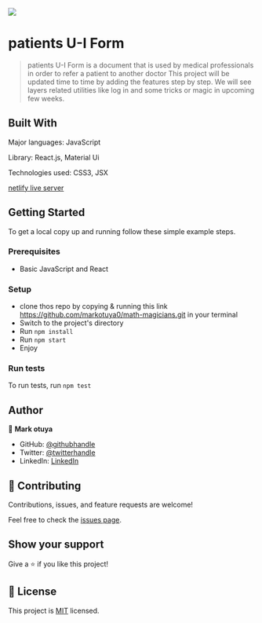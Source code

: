 ![](https://img.shields.io/badge/Microverse-blueviolet)

# patients U-I Form

>  patients U-I Form is a document that is used by medical professionals in order to refer a patient to another doctor  This project will be updated time to time by adding the features step by step. We will see layers related utilities like log in and some tricks or magic in upcoming few weeks.



## Built With
Major languages: JavaScript

Library: React.js, Material Ui

Technologies used: CSS3, JSX

[netlify live server]()

## Getting Started


To get a local copy up and running follow these simple example steps.

### Prerequisites
- Basic JavaScript and React

### Setup
- clone thos repo by copying & running  this link https://github.com/markotuya0/math-magicians.git  in your terminal
- Switch to the project's directory
- Run `npm install`
- Run `npm start`
- Enjoy

### Run tests
To run tests, run `npm test`


## Author

👤 **Mark otuya**

- GitHub: [@githubhandle](https://github.com/markotuya0)
- Twitter: [@twitterhandle](https://twitter.com/mark__anthonny)
- LinkedIn: [LinkedIn](https://www.linkedin.com/in/mark-otuya-6a09a5232/)


## 🤝 Contributing

Contributions, issues, and feature requests are welcome!

Feel free to check the [issues page](https://github.com/markotuya0/Math-Magicians/issues).

## Show your support

Give a ⭐️ if you like this project!

## 📝 License

This project is [MIT](./MIT.md) licensed.
